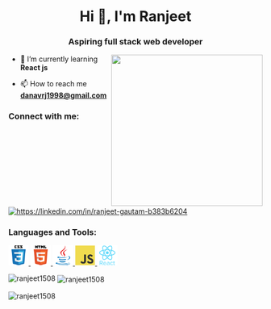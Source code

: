 <h1 align="center">Hi 👋, I'm Ranjeet</h1>
<h3 align="center">Aspiring full stack web developer</h3>
<img align="right" width="300" height="300" src="https://media0.giphy.com/media/R03zWv5p1oNSQd91EP/200w.webp?cid=ecf05e47cggpxj1668i362tjtumb5d3y9gfw71f6n9rqhtkq&ep=v1_gifs_search&rid=200w.webp&ct=g" alt"coding" />


- 🌱 I’m currently learning **React js**

- 📫 How to reach me **danavrj1998@gmail.com**

<h3 align="left">Connect with me:</h3>
<p align="left">
<a href="https://linkedin.com/in/https://linkedin.com/in/ranjeet-gautam-b383b6204" target="blank"><img align="center" src="https://raw.githubusercontent.com/rahuldkjain/github-profile-readme-generator/master/src/images/icons/Social/linked-in-alt.svg" alt="https://linkedin.com/in/ranjeet-gautam-b383b6204" height="30" width="40" /></a>
</p>

<h3 align="left">Languages and Tools:</h3>
<p align="left"> <a href="https://www.w3schools.com/css/" target="_blank" rel="noreferrer"> <img src="https://raw.githubusercontent.com/devicons/devicon/master/icons/css3/css3-original-wordmark.svg" alt="css3" width="40" height="40"/> </a> <a href="https://www.w3.org/html/" target="_blank" rel="noreferrer"> <img src="https://raw.githubusercontent.com/devicons/devicon/master/icons/html5/html5-original-wordmark.svg" alt="html5" width="40" height="40"/> </a> <a href="https://www.java.com" target="_blank" rel="noreferrer"> <img src="https://raw.githubusercontent.com/devicons/devicon/master/icons/java/java-original.svg" alt="java" width="40" height="40"/> </a> <a href="https://developer.mozilla.org/en-US/docs/Web/JavaScript" target="_blank" rel="noreferrer"> <img src="https://raw.githubusercontent.com/devicons/devicon/master/icons/javascript/javascript-original.svg" alt="javascript" width="40" height="40"/> </a> <a href="https://reactjs.org/" target="_blank" rel="noreferrer"> <img src="https://raw.githubusercontent.com/devicons/devicon/master/icons/react/react-original-wordmark.svg" alt="react" width="40" height="40"/> </a> </p>

<p><img align="left" src="https://github-readme-stats.vercel.app/api/top-langs?username=ranjeet1508&show_icons=true&locale=en&layout=compact" alt="ranjeet1508" /></p>

<p>&nbsp;<img align="center" src="https://github-readme-stats.vercel.app/api?username=ranjeet1508&show_icons=true&locale=en" alt="ranjeet1508" /></p>

<p><img align="center" src="https://github-readme-streak-stats.herokuapp.com/?user=ranjeet1508&" alt="ranjeet1508" /></p>
